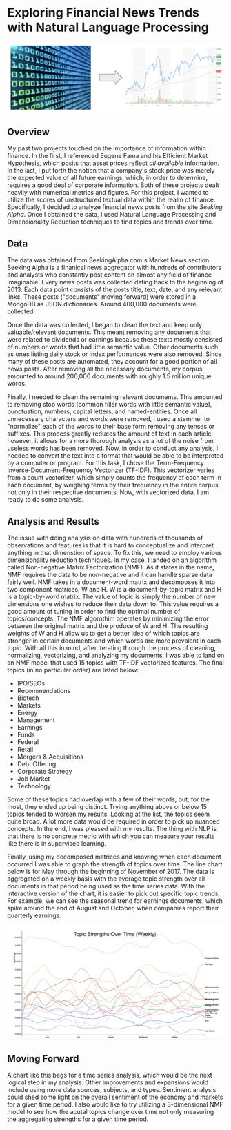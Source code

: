# Exploring Financial News Trends with Natural Language Processing

<center><img src="/images/info_stock.png?raw=true" alt="Info to Stock" align="center" /></center>  

## Overview  

My past two projects touched on the importance of information within finance. In the first, I referenced Eugene Fama and his Efficient Market Hypothesis, which posits that asset prices reflect *all available* information. In the last, I put forth the notion that a company's stock price was merely the expected value of all future earnings, which, in order to determine, requires a good deal of corporate information. Both of these projects dealt heavily with numerical metrics and figures. For this project, I wanted to utilize the scores of unstructured textual data within the realm of finance. Specifically, I decided to analyze financial news posts from the site *Seeking Alpha*. Once I obtained the data, I used Natural Language Processing and Dimensionality Reduction techniques to find topics and trends over time.  

## Data  

The data was obtained from SeekingAlpha.com's Market News section. Seeking Alpha is a finanical news aggregator with hundreds of contributors and analysts who constantly post content on almost any field of finance imaginable. Every news posts was collected dating back to the beginning of 2013. Each data point consists of the posts title, text, date, and any relevant links. These posts ("documents" moving forward) were stored in a MongoDB as JSON dictionaries. Around 400,000 documents were collected.

Once the data was collected, I began to clean the text and keep only valuable/relevant documents. This meant removing any documents that were related to dividends or earnings because these texts mostly consisted of numbers or words that had little semantic value. Other documents such as ones listing daily stock or index performances were also removed. Since many of these posts are automated, they account for a good portion of all news posts. After removing all the necessary documents, my corpus amounted to around 200,000 documents with roughly 1.5 million unique words.  

Finally, I needed to clean the remaining relevant documents. This amounted to removing stop words (common filler words with little semantic value), punctuation, numbers, capital letters, and named-entities. Once all unnecessary characters and words were removed, I used a stemmer to "normalize" each of the words to their base form removing any tenses or suffixes. This process greatly reduces the amount of text in each article, however, it allows for a more thorough analysis as a lot of the noise from useless words has been removed. Now, in order to conduct any analysis, I needed to convert the text into a format that would be able to be interpreted by a computer or program. For this task, I chose the Term-Frequency Inverse-Document-Frequency Vectorizer (TF-IDF). This vectorizer varies from a count vectorizer, which simply counts the frequency of each term in each document, by weighing terms by their frequency in the entire corpus, not only in their respective documents. Now, with vectorized data, I am ready to do some analysis.

## Analysis and Results  

The issue with doing analysis on data with hundreds of thousands of observations and features is that it is hard to conceptualize and interpret anything in that dimenstion of space. To fix this, we need to employ various dimensionality reduction techniques. In my case, I landed on an algorithm called Non-negative Matrix Factorization (NMF). As it states in the name, NMF requires the data to be non-negative and it can handle sparse data fairly well. NMF takes in a document-word matrix and decomposes it into two component matrices, W and H. W is a document-by-topic matrix and H is a topic-by-word matrix. The value of topic is simply the number of new dimensions one wishes to reduce their data down to. This value requires a good amount of tuning in order to find the optimal number of topics/concepts. The NMF algorothim operates by minimizing the error between the original matrix and the produce of W and H. The resulting weights of W and H allow us to get a better idea of which topics are stronger in certain documents and which words are more prevalent in each topic. With all this in mind, after iterating through the process of cleaning, normalizing, vectorizing, and analyzing my documents, I was able to land on an NMF model that used 15 topics with TF-IDF vectorized features. The final topics (in no particular order) are listed below:

* IPO/SEOs
* Recommendations
* Biotech
* Markets
* Energy
* Management
* Earnings
* Funds
* Federal
* Retail
* Mergers & Acquisitions
* Debt Offering
* Corporate Strategy
* Job Market
* Technology  

Some of these topics had overlap with a few of their words, but, for the most, they ended up being distinct. Trying anything above or below 15 topics tended to worsen my results. Looking at the list, the topics seem quite broad. A lot more data would be required in order to pick up nuanced concepts. In the end, I was pleased with my results. The thing with NLP is that there is no concrete metric with which you can measure your results like there is in supervised learning.

Finally, using my decomposed matrices and knowing when each document occurred I was able to graph the strength of topics over time. The line chart below is for May through the beginning of November of 2017. The data is aggregated on a weekly basis with the average topic strength over all documents in that period being used as the time series data. With the interactive version of the chart, it is easier to pick out specific topic trends. For example, we can see the seasonal trend for earnings documents, which spike around the end of August and October, when companies report their quarterly earnings.

<center><img src="/images/topic_trends.png?raw=true" alt="Info to Stock" align="center" /></center>  

## Moving Forward

A chart like this begs for a time series analysis, which would be the next logical step in my analysis. Other improvements and expansions would include using more data sources, subjects, and types. Sentiment analysis could shed some light on the overall sentiment of the economy and markets for a given time period. I also would like to try utilizing a 3-dimensional NMF model to see how the acutal topics change over time not only measuring the aggregating strengths for a given time period.
